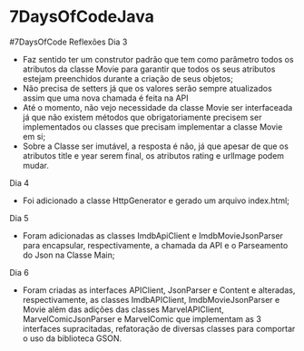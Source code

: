 # 7DaysOfCodeJava
#7DaysOfCode
Reflexões Dia 3
- Faz sentido ter um construtor padrão que tem como parâmetro todos os atributos da classe Movie para garantir que todos os seus atributos estejam preenchidos
durante a criação de seus objetos;
- Não precisa de setters já que os valores serão sempre atualizados assim que uma nova chamada é feita na API
- Até o momento, não vejo necessidade da classe Movie ser interfaceada já que não existem métodos que obrigatoriamente precisem ser implementados ou classes que
precisam implementar a classe Movie em si;
- Sobre a Classe ser imutável, a resposta é não, já que apesar de que os atributos title e year serem final, os atributos rating e urlImage podem mudar.

Dia 4
- Foi adicionado a classe HttpGenerator e gerado um arquivo index.html;

Dia 5
- Foram adicionadas as classes ImdbApiClient e ImdbMovieJsonParser para encapsular, respectivamente, a chamada da API e o Parseamento do Json na Classe Main;

Dia 6
- Foram criadas as interfaces APIClient, JsonParser e Content e alteradas, respectivamente, as classes ImdbAPIClient, ImdbMovieJsonParser e Movie além das adições das classes MarvelAPIClient, MarvelComicJsonParser e MarvelComic que implementam as 3 interfaces supracitadas, refatoração de diversas classes para comportar o uso da biblioteca GSON.
